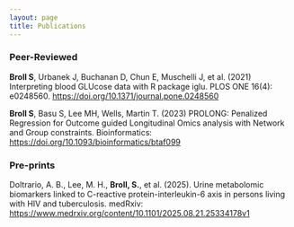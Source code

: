```yaml
---
layout: page
title: Publications
---
```


### Peer-Reviewed
 <b>Broll S</b>, Urbanek J, Buchanan D, Chun E, Muschelli J, et al. (2021) Interpreting blood GLUcose data with R package iglu. PLOS ONE 16(4): e0248560. <a href="https://doi.org/10.1371/journal.pone.0248560">https://doi.org/10.1371/journal.pone.0248560</a>  

 <b>Broll S</b>, Basu S, Lee MH, Wells, Martin T. (2023) PROLONG: Penalized Regression for Outcome guided Longitudinal Omics analysis with Network and Group constraints. Bioinformatics: <a href="https://doi.org/10.1093/bioinformatics/btaf099">https://doi.org/10.1093/bioinformatics/btaf099</a>  

### Pre-prints

Doltrario, A. B., Lee, M. H., <b> Broll, S.</b>, et al. (2025). Urine metabolomic biomarkers linked to C-reactive protein-interleukin-6 axis in persons living with HIV and tuberculosis. medRxiv: <a href="https://www.medrxiv.org/content/10.1101/2025.08.21.25334178v1">https://www.medrxiv.org/content/10.1101/2025.08.21.25334178v1</a>
